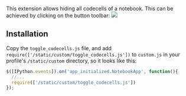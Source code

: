 This extension allows hiding all codecells of a notebook. This can be achieved by clicking on the button toolbar:
![](https://github.com/ipython-contrib/IPython-notebook-extensions/raw/master/wiki-images/toggle_codecells.png)

## Installation
Copy the `toggle_codecells.js` file, and add `require(['/static/custom/toggle_codecells.js'])` to `custom.js` in your profile's `/static/custom` directory, so it looks like this:
```javascript
$([IPython.events]).on('app_initialized.NotebookApp', function(){
  //... 
  require(['/static/custom/toggle_codecells.js'])
});
```
